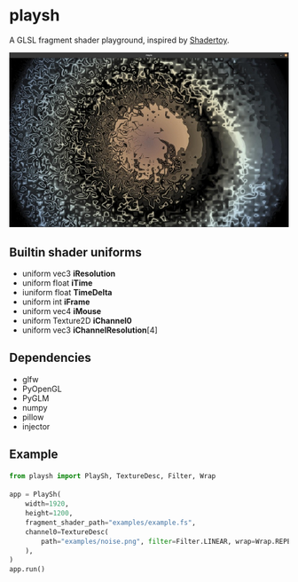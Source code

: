 # playsh
A GLSL fragment shader playground, inspired by [Shadertoy](https://www.shadertoy.com/).

<p align="center"><img src="examples/example.jpg" alt="example" width="600"/></p>

## Builtin shader uniforms
* uniform vec3 __iResolution__
* uniform float __iTime__
* iuniform float __TimeDelta__
* uniform int __iFrame__
* uniform vec4 __iMouse__
* uniform Texture2D __iChannel0__
* uniform vec3 __iChannelResolution__[4]

## Dependencies
* glfw
* PyOpenGL
* PyGLM
* numpy
* pillow
* injector


## Example
```Python
from playsh import PlaySh, TextureDesc, Filter, Wrap

app = PlaySh(
    width=1920,
    height=1200,
    fragment_shader_path="examples/example.fs",
    channel0=TextureDesc(
        path="examples/noise.png", filter=Filter.LINEAR, wrap=Wrap.REPEAT
    ),
)
app.run()
```
